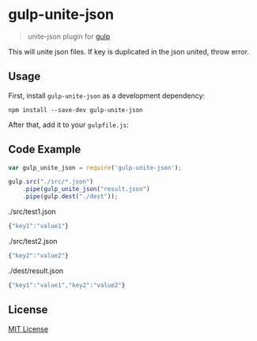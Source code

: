 # gulp-unite-json
> unite-json plugin for [gulp](https://github.com/wearefractal/gulp)

This will unite json files.
If key is duplicated in the json united, throw error.

## Usage

First, install `gulp-unite-json` as a development dependency:

```shell
npm install --save-dev gulp-unite-json
```

After that, add it to your `gulpfile.js`:

## Code Example

```javascript
var gulp_unite_json = require('gulp-unite-json');

gulp.src("./src/*.json")
	.pipe(gulp_unite_json("result.json")
	.pipe(gulp.dest("./dest"));
```
./src/test1.json
```javascript
{"key1":"value1"}
```
./src/test2.json
```javascript
{"key2":"value2"}
```
./dest/result.json
```javascript
{"key1":"value1","key2":"value2"}
```

## License

[MIT License](http://en.wikipedia.org/wiki/MIT_License)
